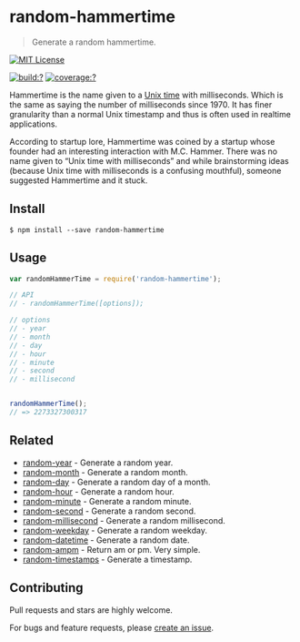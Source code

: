# random-hammertime

> Generate a random hammertime.

[![MIT License](https://img.shields.io/badge/license-MIT_License-green.svg?style=flat-square)](https://github.com/mock-end/random-hammertime/blob/master/LICENSE)

[![build:?](https://img.shields.io/travis/mock-end/random-hammertime/master.svg?style=flat-square)](https://travis-ci.org/mock-end/random-hammertime)
[![coverage:?](https://img.shields.io/coveralls/mock-end/random-hammertime/master.svg?style=flat-square)](https://coveralls.io/github/mock-end/random-hammertime)


Hammertime is the name given to a [Unix time](http://en.wikipedia.org/wiki/Unix_time) with milliseconds. Which is the same as saying the number of milliseconds since 1970. It has finer granularity than a normal Unix timestamp and thus is often used in realtime applications.

According to startup lore, Hammertime was coined by a startup whose founder had an interesting interaction with M.C. Hammer. There was no name given to “Unix time with milliseconds” and while brainstorming ideas (because Unix time with milliseconds is a confusing mouthful), someone suggested Hammertime and it stuck.


## Install

```
$ npm install --save random-hammertime
```

## Usage

```js
var randomHammerTime = require('random-hammertime');

// API
// - randomHammerTime([options]);

// options
// - year
// - month
// - day
// - hour
// - minute
// - second
// - millisecond


randomHammerTime();
// => 2273327300317
```

## Related

- [random-year](https://github.com/mock-end/random-year) - Generate a random year.
- [random-month](https://github.com/mock-end/random-month) - Generate a random month.
- [random-day](https://github.com/mock-end/random-day) - Generate a random day of a month.
- [random-hour](https://github.com/mock-end/random-hour) - Generate a random hour.
- [random-minute](https://github.com/mock-end/random-minute) - Generate a random minute.
- [random-second](https://github.com/mock-end/random-second) - Generate a random second.
- [random-millisecond](https://github.com/mock-end/random-millisecond) - Generate a random millisecond.
- [random-weekday](https://github.com/mock-end/random-weekday) - Generate a random weekday.
- [random-datetime](https://github.com/mock-end/random-datetime) - Generate a random date. 
- [random-ampm](https://github.com/mock-end/random-ampm) - Return am or pm. Very simple.
- [random-timestamps](https://github.com/mock-end/random-timestamps) - Generate a timestamp. 

## Contributing

Pull requests and stars are highly welcome.

For bugs and feature requests, please [create an issue](https://github.com/mock-end/random-hammertime/issues/new).
